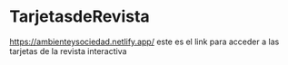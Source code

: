 # TarjetasdeRevista
https://ambienteysociedad.netlify.app/ este es el link para acceder a las tarjetas de la revista interactiva
